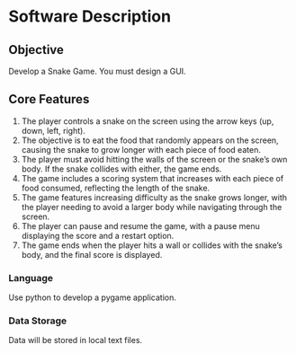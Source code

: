 # Software Description

## Objective

Develop a Snake Game. You must design a GUI.

## Core Features

1. The player controls a snake on the screen using the arrow keys (up, down, left, right).
2. The objective is to eat the food that randomly appears on the screen, causing the snake to grow longer with each piece of food eaten.
3. The player must avoid hitting the walls of the screen or the snake’s own body. If the snake collides with either, the game ends.
4. The game includes a scoring system that increases with each piece of food consumed, reflecting the length of the snake.
5. The game features increasing difficulty as the snake grows longer, with the player needing to avoid a larger body while navigating through the screen.
6. The player can pause and resume the game, with a pause menu displaying the score and a restart option.
7. The game ends when the player hits a wall or collides with the snake’s body, and the final score is displayed.

### Language

Use python to develop a pygame application.

### Data Storage

Data will be stored in local text files.